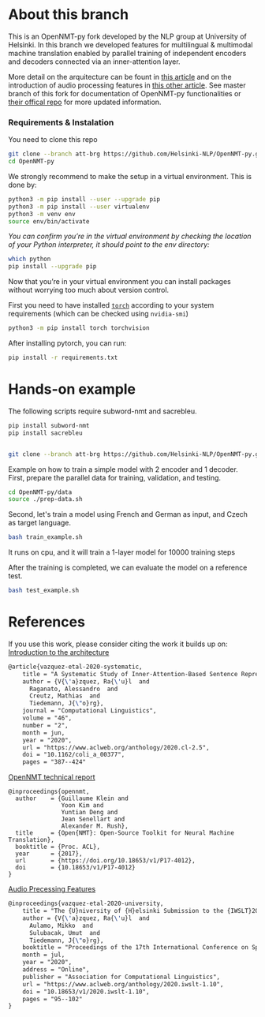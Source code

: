 # About this branch
This is an OpenNMT-py fork developed by the NLP group at University of Helsinki.
In this branch we developed features for multilingual & multimodal machine translation enabled by parallel training of independent encoders and decoders connected via an inner-attention layer. 

More detail on the arquitecture can be fount in [this article](https://www.aclweb.org/anthology/2020.cl-2.5)
and on the introduction of audio processing features in [this other article](https://www.aclweb.org/anthology/2020.iwslt-1.10). See master branch of this fork for documentation of OpenNMT-py functionalities or [their offical repo](https://github.com/OpenNMT/OpenNMT-py) for more updated information.

### Requirements & Instalation 
You need to clone this repo
```bash
git clone --branch att-brg https://github.com/Helsinki-NLP/OpenNMT-py.git
cd OpenNMT-py
```
We strongly recommend to make the setup in a virtual environment. 
This is done by:
```bash
python3 -m pip install --user --upgrade pip
python3 -m pip install --user virtualenv
python3 -m venv env
source env/bin/activate
```
_You can confirm you’re in the virtual environment by checking the location of your Python interpreter, it should point to the env directory:_
```bash
which python
pip install --upgrade pip
```
Now that you’re in your virtual environment you can install packages without worrying too much about version control.

First you need to have installed [`torch`](https://pytorch.org/get-started/locally/) according to your system requirements (which can be checked using `nvidia-smi`)
```bash
python3 -m pip install torch torchvision
```

After installing pytorch, you can run: 
```bash
pip install -r requirements.txt
```

# Hands-on example

The following scripts require subword-nmt and sacrebleu.
```bash
pip install subword-nmt
pip install sacrebleu


git clone --branch att-brg https://github.com/Helsinki-NLP/OpenNMT-py.git
```

Example on how to train a simple model with 2 encoder and 1 decoder.   
First, prepare the parallel data for training, validation, and testing.
```bash
cd OpenNMT-py/data 
source ./prep-data.sh
```
   
Second, let's train a model using French and German as input, and Czech as target language.

```bash
bash train_example.sh
```
It runs on cpu, and it will train a 1-layer model for 10000 training steps   
   
After the training is completed, we can evaluate the model on a reference test.
```bash
bash test_example.sh
```

# References
If you use this work, please consider citing the work it builds up on:
[Introduction to the architecture](https://www.aclweb.org/anthology/2020.cl-2.5)
```latex
@article{vazquez-etal-2020-systematic,
    title = "A Systematic Study of Inner-Attention-Based Sentence Representations in Multilingual Neural Machine Translation",
    author = {V{\'a}zquez, Ra{\'u}l  and
      Raganato, Alessandro  and
      Creutz, Mathias  and
      Tiedemann, J{\"o}rg},
    journal = "Computational Linguistics",
    volume = "46",
    number = "2",
    month = jun,
    year = "2020",
    url = "https://www.aclweb.org/anthology/2020.cl-2.5",
    doi = "10.1162/coli_a_00377",
    pages = "387--424"
```    
[OpenNMT technical report](https://doi.org/10.18653/v1/P17-4012)
```
@inproceedings{opennmt,
  author    = {Guillaume Klein and
               Yoon Kim and
               Yuntian Deng and
               Jean Senellart and
               Alexander M. Rush},
  title     = {Open{NMT}: Open-Source Toolkit for Neural Machine Translation},
  booktitle = {Proc. ACL},
  year      = {2017},
  url       = {https://doi.org/10.18653/v1/P17-4012},
  doi       = {10.18653/v1/P17-4012}
}
```
[Audio Precessing Features](https://www.aclweb.org/anthology/2020.iwslt-1.10)
```latex
@inproceedings{vazquez-etal-2020-university,
    title = "The {U}niversity of {H}elsinki Submission to the {IWSLT}2020 Offline {S}peech{T}ranslation Task",
    author = {V{\'a}zquez, Ra{\'u}l  and
      Aulamo, Mikko  and
      Sulubacak, Umut  and
      Tiedemann, J{\"o}rg},
    booktitle = "Proceedings of the 17th International Conference on Spoken Language Translation",
    month = jul,
    year = "2020",
    address = "Online",
    publisher = "Association for Computational Linguistics",
    url = "https://www.aclweb.org/anthology/2020.iwslt-1.10",
    doi = "10.18653/v1/2020.iwslt-1.10",
    pages = "95--102"
}
```
